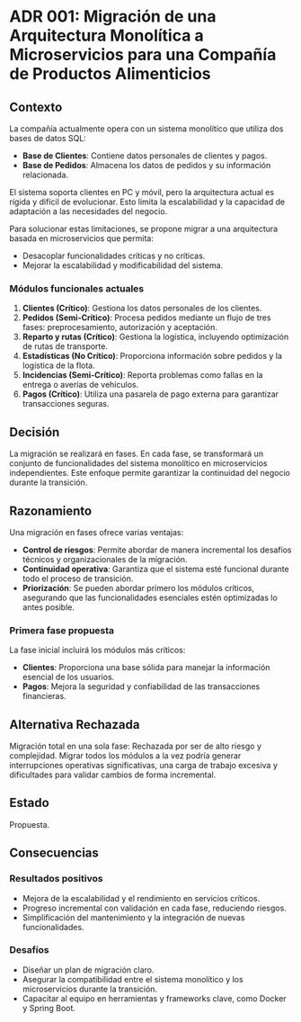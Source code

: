 # ADR 001: Migración de una Arquitectura Monolítica a Microservicios para una Compañía de Productos Alimenticios  

## Contexto  
La compañía actualmente opera con un sistema monolítico que utiliza dos bases de datos SQL:  
- **Base de Clientes**: Contiene datos personales de clientes y pagos.  
- **Base de Pedidos**: Almacena los datos de pedidos y su información relacionada.  

El sistema soporta clientes en PC y móvil, pero la arquitectura actual es rígida y difícil de evolucionar. Esto limita la escalabilidad y la capacidad de adaptación a las necesidades del negocio.  

Para solucionar estas limitaciones, se propone migrar a una arquitectura basada en microservicios que permita:  
- Desacoplar funcionalidades críticas y no críticas.  
- Mejorar la escalabilidad y modificabilidad del sistema.  

### Módulos funcionales actuales  
1. **Clientes (Crítico)**: Gestiona los datos personales de los clientes.  
2. **Pedidos (Semi-Crítico)**: Procesa pedidos mediante un flujo de tres fases: preprocesamiento, autorización y aceptación.  
3. **Reparto y rutas (Crítico)**: Gestiona la logística, incluyendo optimización de rutas de transporte.  
4. **Estadísticas (No Crítico)**: Proporciona información sobre pedidos y la logística de la flota.  
5. **Incidencias (Semi-Crítico)**: Reporta problemas como fallas en la entrega o averías de vehículos.  
6. **Pagos (Crítico)**: Utiliza una pasarela de pago externa para garantizar transacciones seguras.  

## Decisión  
La migración se realizará en fases. En cada fase, se transformará un conjunto de funcionalidades del sistema monolítico en microservicios independientes. Este enfoque permite garantizar la continuidad del negocio durante la transición.  

## Razonamiento  
Una migración en fases ofrece varias ventajas:  
- **Control de riesgos**: Permite abordar de manera incremental los desafíos técnicos y organizacionales de la migración.  
- **Continuidad operativa**: Garantiza que el sistema esté funcional durante todo el proceso de transición.  
- **Priorización**: Se pueden abordar primero los módulos críticos, asegurando que las funcionalidades esenciales estén optimizadas lo antes posible.  

### Primera fase propuesta  
La fase inicial incluirá los módulos más críticos:  
- **Clientes**: Proporciona una base sólida para manejar la información esencial de los usuarios.  
- **Pagos**: Mejora la seguridad y confiabilidad de las transacciones financieras.  

## Alternativa Rechazada 
Migración total en una sola fase: Rechazada por ser de alto riesgo y complejidad. Migrar todos los módulos a la vez podría generar interrupciones operativas significativas, una carga de trabajo excesiva y dificultades para validar cambios de forma incremental.

## Estado  
Propuesta.  

## Consecuencias  
### Resultados positivos  
- Mejora de la escalabilidad y el rendimiento en servicios críticos.  
- Progreso incremental con validación en cada fase, reduciendo riesgos.  
- Simplificación del mantenimiento y la integración de nuevas funcionalidades.  

### Desafíos  
- Diseñar un plan de migración claro. 
- Asegurar la compatibilidad entre el sistema monolítico y los microservicios durante la transición.  
- Capacitar al equipo en herramientas y frameworks clave, como Docker y Spring Boot.  
